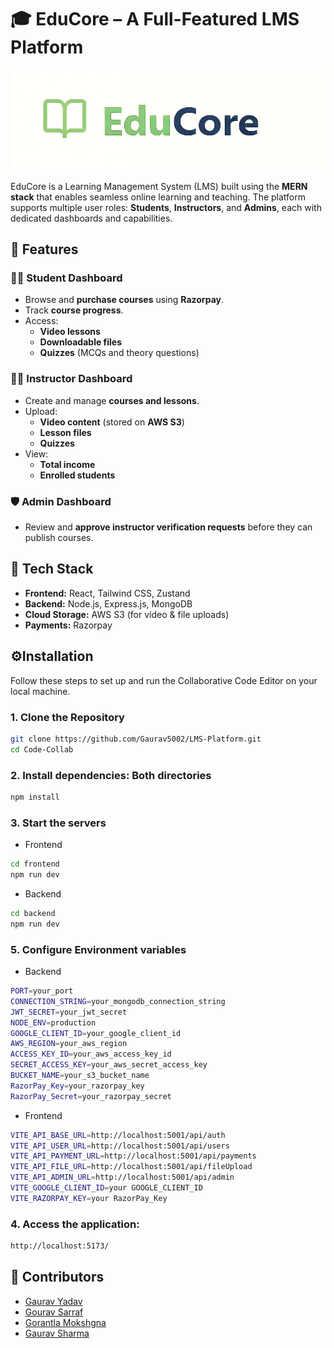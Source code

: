 # 🎓 EduCore – A Full-Featured LMS Platform
![App Screenshot](preview.png)

EduCore is a Learning Management System (LMS) built using the **MERN stack** that enables seamless online learning and teaching. The platform supports multiple user roles: **Students**, **Instructors**, and **Admins**, each with dedicated dashboards and capabilities.
## 🚀 Features
### 👨‍🎓 Student Dashboard
- Browse and **purchase courses** using **Razorpay**.
- Track **course progress**.
- Access:
  - **Video lessons**
  - **Downloadable files**
  - **Quizzes** (MCQs and theory questions)

### 👩‍🏫 Instructor Dashboard
- Create and manage **courses and lessons**.
- Upload:
  - **Video content** (stored on **AWS S3**)
  - **Lesson files**
  - **Quizzes**
- View:
  - **Total income**
  - **Enrolled students**

### 🛡️ Admin Dashboard
- Review and **approve instructor verification requests** before they can publish courses.


## 🧰 Tech Stack
- **Frontend:** React, Tailwind CSS, Zustand
- **Backend:** Node.js, Express.js, MongoDB
- **Cloud Storage:** AWS S3 (for video & file uploads)
- **Payments:** Razorpay


## ⚙️Installation

Follow these steps to set up and run the Collaborative Code Editor on your local machine.


### 1. Clone the Repository

```bash
git clone https://github.com/Gaurav5002/LMS-Platform.git
cd Code-Collab
```
### 2. Install dependencies: Both directories

```bash
npm install
```
### 3. Start the servers 
- Frontend
```bash
cd frontend
npm run dev
```
- Backend
```bash
cd backend
npm run dev
```
### 5. Configure Environment variables
- Backend
```bash
PORT=your_port
CONNECTION_STRING=your_mongodb_connection_string
JWT_SECRET=your_jwt_secret
NODE_ENV=production
GOOGLE_CLIENT_ID=your_google_client_id
AWS_REGION=your_aws_region
ACCESS_KEY_ID=your_aws_access_key_id
SECRET_ACCESS_KEY=your_aws_secret_access_key
BUCKET_NAME=your_s3_bucket_name
RazorPay_Key=your_razorpay_key
RazorPay_Secret=your_razorpay_secret
```
- Frontend
```bash
VITE_API_BASE_URL=http://localhost:5001/api/auth
VITE_API_USER_URL=http://localhost:5001/api/users
VITE_API_PAYMENT_URL=http://localhost:5001/api/payments
VITE_API_FILE_URL=http://localhost:5001/api/fileUpload
VITE_API_ADMIN_URL=http://localhost:5001/api/admin
VITE_GOOGLE_CLIENT_ID=your GOOGLE_CLIENT_ID
VITE_RAZORPAY_KEY=your RazorPay_Key
```

### 4. Access the application:
```bash
http://localhost:5173/
```
## 👥 Contributors

- [Gaurav Yadav](https://github.com/Gaurav352)
- [Gourav Sarraf](https://github.com/GouravSarraf)
- [Gorantla Mokshgna](https://github.com/mokshgnaism)
- [Gaurav Sharma](https://github.com/Gaurav5002)

